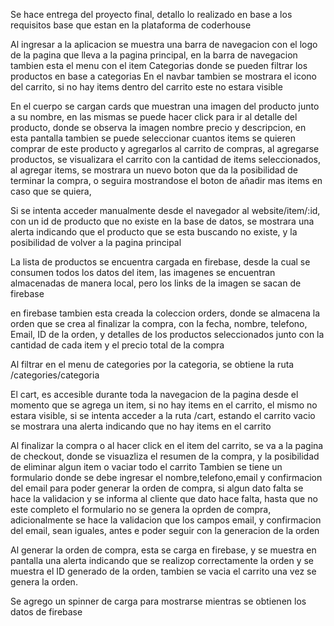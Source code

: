 Se hace entrega del proyecto final, detallo lo realizado en base a los requisitos base que estan en la plataforma de coderhouse

Al ingresar a la aplicacion se muestra una barra de navegacion con el logo de la pagina que lleva a la pagina principal, en la barra de navegacion tambien esta el menu con el item
Categorias donde se pueden filtrar los productos en base a categorias
En el navbar tambien se mostrara el icono del carrito, si no hay items dentro del carrito este no estara visible

En el cuerpo se cargan cards que muestran una imagen del producto junto a su nombre, en las mismas se puede hacer click para ir al detalle del producto, donde se observa la imagen nombre precio y descripcion,
en esta pantalla tambien se puede seleccionar cuantos items se quieren comprar de este producto y agregarlos al carrito de compras, al agregarse productos, se visualizara el carrito
con la cantidad de items seleccionados, al agregar items, se mostrara un nuevo boton que da la posibilidad de terminar la compra, o seguira mostrandose el boton de añadir mas items en caso que se quiera,

Si se intenta acceder manualmente desde el navegador al website/item/:id, con un id de producto que no existe en la base de datos, se mostrara una alerta indicando que el producto que se esta buscando no existe, y la posibilidad de volver a la pagina principal

La lista de productos se encuentra cargada en firebase, desde la cual se consumen todos los datos del item, las imagenes se encuentran almacenadas de manera local, pero los links de la imagen se sacan de firebase

en firebase tambien esta creada la coleccion orders, donde se almacena la orden que se crea al finalizar la compra, con la fecha, nombre, telefono, Email, ID de la orden, y detalles de los productos seleccionados junto con la cantidad de cada item y el precio total de la compra

Al filtrar en el menu de categories por la categoria, se obtiene la ruta /categories/categoria

El cart, es accesible durante toda la navegacion de la pagina desde el momento que se agrega un item, si no hay items en el carrito, el mismo no estara visible, si se intenta acceder a la ruta /cart, estando el carrito vacio se mostrara una alerta indicando que no hay items en el carrito

Al finalizar la compra o al hacer click en el item del carrito, se va a la pagina de checkout, donde se visuazliza el resumen de la compra, y la posibilidad de eliminar algun item o vaciar todo el carrito
Tambien se tiene un formulario donde se debe ingresar el nombre,telefono,email y confirmacion del email para poder generar la orden de compra, si algun dato falta se hace la validacion y se informa al cliente que dato hace falta, hasta que no este completo el formulario no se genera la oprden de compra, adicionalmente se hace la validacion que los campos email, y confirmacion del email, sean iguales, antes e poder seguir con la generacion de la orden

Al generar la orden de compra, esta se carga en firebase, y se muestra en pantalla una alerta indicando que se realizop correctamente la orden y se muestra el ID generado de la orden, tambien se vacia el carrito una vez se genera la orden.

Se agrego un spinner de carga para mostrarse mientras se obtienen los datos de firebase